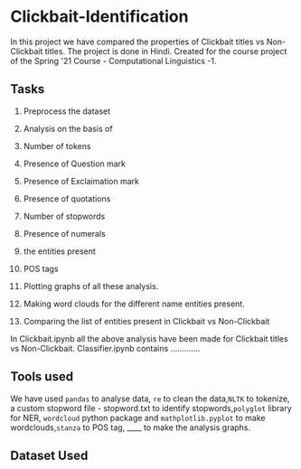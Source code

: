 # Clickbait-Identification
In this project we have compared the properties of Clickbait titles vs Non-Clickbait titles. <Write about classifiers>
The project is done in Hindi. Created for the course project of the Spring '21 Course - Computational Linguistics -1.

## Tasks
1. Preprocess the dataset
2. Analysis on the basis of
  1. Number of tokens
  2. Presence of Question mark
  3. Presence of Exclaimation mark
  4. Presence of quotations
  5. Number of stopwords
  6. Presence of numerals
  7. the entities present
  8. POS tags

3. Plotting graphs of all these analysis.
4. Making word clouds for the different name entities present.
5. Comparing the list of entities present in Clickbait vs Non-Clickbait
  

In Clickbait.ipynb all the above analysis have been made for Clickbait titles vs Non-Clickbait. 
Classifier.ipynb contains .............

## Tools used
We have used `pandas` to analyse data, `re` to clean the data,`NLTK` to tokenize, a custom stopword file - stopword.txt to identify stopwords,`polyglot` library for NER, `wordcloud` python package and `mathplotlib.pyplot` to make wordclouds,`stanza` to POS tag, ____ to make the analysis graphs. 
  
## Dataset Used
